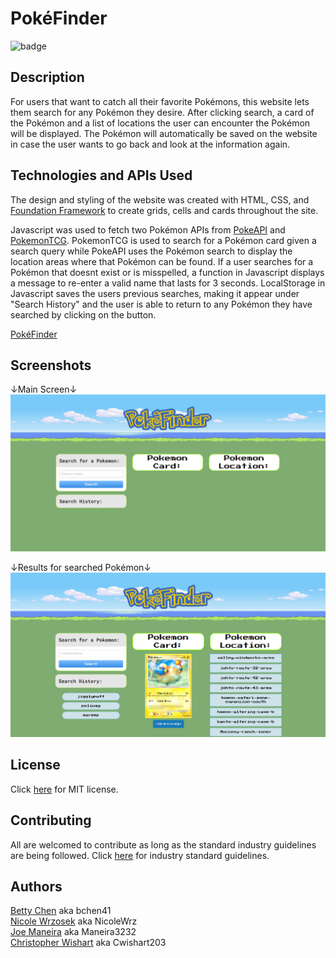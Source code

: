 # PokéFinder

![badge](https://img.shields.io/badge/license-MIT-blue)

## Description

For users that want to catch all their favorite Pokémons, this website lets them search for any Pokémon they desire. After clicking search, a card of the Pokémon and a list of locations the user can encounter the Pokémon will be displayed. The Pokémon will automatically be saved on the website in case the user wants to go back and look at the information again.

## Technologies and APIs Used

The design and styling of the website was created with HTML, CSS, and [Foundation Framework](https://get.foundation/sites/docs/) to create grids, cells and cards throughout the site.

Javascript was used to fetch two Pokémon APIs from [PokeAPI](https://pokeapi.co/docs/v2) and [PokemonTCG](https://docs.pokemontcg.io/). PokemonTCG is used to search for a Pokémon card given a search query while PokeAPI uses the Pokémon search to display the location areas where that Pokémon can be found. If a user searches for a Pokémon that doesnt exist or is misspelled, a function in Javascript displays a message to re-enter a valid name that lasts for 3 seconds. LocalStorage in Javascript saves the users previous searches, making it appear under "Search History" and the user is able to return to any Pokémon they have searched by clicking on the button.

[PokéFinder](https://bchen41.github.io/PokeFinder/)

## Screenshots

↓Main Screen↓
![](https://github.com/bchen41/PokeFinder/blob/ff265f696624cbc764592ea909ee21386e38a7bf/assets/images/StartingScreen.png)

↓Results for searched Pokémon↓
![](https://github.com/bchen41/PokeFinder/blob/ff265f696624cbc764592ea909ee21386e38a7bf/assets/images/ResultsSS.png)

## License

Click [here](https://github.com/bchen41/PokeFinder/blob/main/LICENSE) for MIT license.

## Contributing

All are welcomed to contribute as long as the standard industry guidelines are being followed.
Click [here](https://www.contributor-covenant.org/) for industry standard guidelines.

## Authors

[Betty Chen](https://github.com/bchen41) aka bchen41  
[Nicole Wrzosek](https://github.com/NicoleWrz) aka NicoleWrz  
[Joe Maneira](https://github.com/Maneira3232) aka Maneira3232  
[Christopher Wishart](https://github.com/Cwishart203) aka Cwishart203
